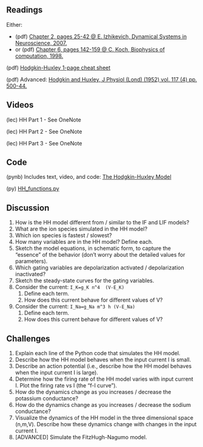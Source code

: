 ## Readings

Either: 
- (pdf)	[Chapter 2, pages 25-42 @ E. Izhikevich, Dynamical Systems in Neuroscience, 2007.](/Readings/Izhikevich_Chapter_2.pdf)
- or (pdf)	[Chapter 6, pages 142-159 @ C. Koch, Biophysics of computation, 1998.](/Readings/Koch_Chapter_6.pdf)

(pdf)	[Hodgkin-Huxley 1-page cheat sheet](/Readings/Hodgkin-Huxley_Cheat_Sheet.pdf)

(pdf)	Advanced: [Hodgkin and Huxley, J Physiol (Lond) (1952) vol. 117 (4) pp. 500-44.](/Readings/Hodgkin_Huxley_1952.pdf)

## Videos

(lec) HH Part 1 - See OneNote

(lec) HH Part 2 - See OneNote

(lec) HH Part 3 - See OneNote

<!-- (lec) [M. Kramer, Introduction to the Hodgkin-Huxley neuron (Neural Spike Train Analysis 5)](https://www.samsi.info/news-and-media/27-jul-drs-m-kramer-and-u-eden-samsi/)

- NOTE: The slides for this lecture are available as [PDF](/Readings/Kramer_Slides_SAMSI_Lecture_2.pdf). !-->

## Code

(pynb)  Includes text, video, and code: [The Hodgkin-Huxley Model](https://mark-kramer.github.io/Case-Studies-Python/HH.html)

(py)    [HH_functions.py](HH_functions.py)

## Discussion

1. How is the HH model different from / similar to the IF and LIF models?
2. What are the ion species simulated in the HH model?
3. Which ion species is fastest / slowest?
4. How many variables are in the HH model? Define each.
5. Sketch the model equations, in schematic form, to capture the “essence” of the behavior (don’t worry about the detailed values for parameters).
6. Which gating variables are depolarization activated / depolarization inactivated? 
7. Sketch the steady-state curves for the gating variables.
8. Consider the current: `I_K=g_K n^4  (V-E_K)`
    1. Define each term.
    2. How does this current behave for different values of V? 
9. Consider the current: `I_Na=g_Na m^3 h (V-E_Na)`
    1. Define each term.
    2. How does this current behave for different values of V?

## Challenges

1. Explain each line of the Python code that simulates the HH model.
3. Describe how the HH model behaves when the input current I is small.
4. Describe an action potential (i.e., describe how the HH model behaves when the input current I is large).
5. Determine how the firing rate of the HH model varies with input current I. Plot the firing rate vs I (the “f-I curve”).
6. How do the dynamics change as you increases / decrease the potassium conductance?
7. How do the dynamics change as you increases / decrease the sodium conductance?
8. Visualize the dynamics of the HH model in the three dimensional space (n,m,V). Describe how these dynamics change with changes in the input current I.
9. [ADVANCED] Simulate the FitzHugh-Nagumo model.

